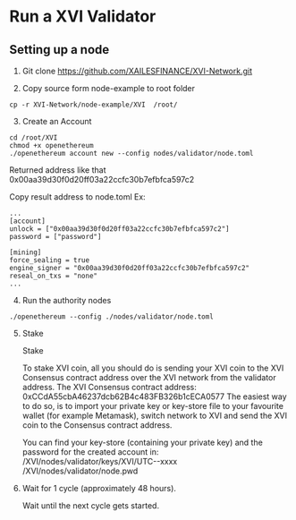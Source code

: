 # Run a XVI Validator
## Setting up a node
1. Git clone https://github.com/XAILESFINANCE/XVI-Network.git

2. Copy source form node-example to root folder
```
cp -r XVI-Network/node-example/XVI  /root/
```
3. Create an Account

```
cd /root/XVI
chmod +x openethereum
./openethereum account new --config nodes/validator/node.toml
```
Returned address like that 0x00aa39d30f0d20ff03a22ccfc30b7efbfca597c2

Copy result address to node.toml
Ex:
```
...
[account]
unlock = ["0x00aa39d30f0d20ff03a22ccfc30b7efbfca597c2"]
password = ["password"]

[mining]
force_sealing = true
engine_signer = "0x00aa39d30f0d20ff03a22ccfc30b7efbfca597c2"
reseal_on_txs = "none"
...
```
4. Run the authority nodes
```
./openethereum --config ./nodes/validator/node.toml

```
5. Stake

    Stake

    To stake XVI coin, all you should do is sending your XVI coin to the XVI Consensus contract address over the XVI network from the validator address.
    The XVI Consensus contract address: 0xCCdA55cbA46237dcb62B4c483FB326b1cECA0577
    The easiest way to do so, is to import your private key or key-store file to your favourite wallet (for example Metamask), switch network to XVI and send the XVI coin to the Consensus contract address.

    You can find your key-store (containing your private key) and the password for the created account in:
    /XVI/nodes/validator/keys/XVI/UTC--xxxx
    /XVI/nodes/validator/node.pwd

6. Wait for 1 cycle (approximately 48 hours).

    Wait until the next cycle gets started.
